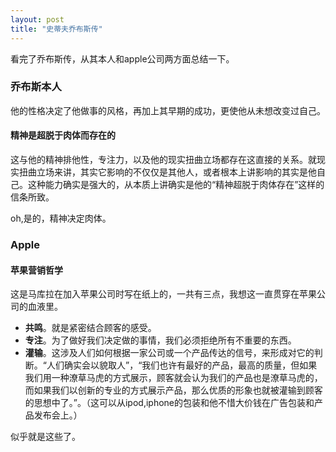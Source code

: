 ```yaml
---
layout: post
title: "史蒂夫乔布斯传"
---
```


看完了乔布斯传，从其本人和apple公司两方面总结一下。

### 乔布斯本人
他的性格决定了他做事的风格，再加上其早期的成功，更使他从未想改变过自己。

#### 精神是超脱于肉体而存在的

这与他的精神排他性，专注力，以及他的现实扭曲立场都存在这直接的关系。就现实扭曲立场来讲，其实它影响的不仅仅是其他人，或者根本上讲影响的其实是他自己。这种能力确实是强大的，从本质上讲确实是他的“精神超脱于肉体存在”这样的信条所致。

oh,是的，精神决定肉体。

### Apple

#### 苹果营销哲学
这是马库拉在加入苹果公司时写在纸上的，一共有三点，我想这一直贯穿在苹果公司的血液里。

+ **共鸣**。就是紧密结合顾客的感受。
+ **专注**。为了做好我们决定做的事情，我们必须拒绝所有不重要的东西。
+ **灌输**。这涉及人们如何根据一家公司或一个产品传达的信号，来形成对它的判断。“人们确实会以貌取人”，“我们也许有最好的产品，最高的质量，但如果我们用一种潦草马虎的方式展示，顾客就会认为我们的产品也是潦草马虎的，而如果我们以创新的专业的方式展示产品，那么优质的形象也就被灌输到顾客的思想中了。”。（这可以从ipod,iphone的包装和他不惜大价钱在广告包装和产品发布会上。）

似乎就是这些了。
